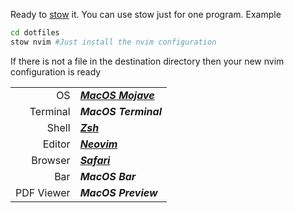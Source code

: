 Ready to [stow](https://www.gnu.org/software/stow/) it.
You can use stow just for one program. Example
```sh
cd dotfiles
stow nvim #Just install the nvim configuration
```
If there is not a file in the destination directory then
your new nvim configuration is ready

|||
|------------:|:----------------------------------------------|
| OS          | ***[MacOS Mojave](https://apple.com/macos)*** |
| Terminal    | ***MacOS Terminal***                          |
| Shell       | ***[Zsh](https://www.zsh.org/)***             |
| Editor      | ***[Neovim](https://neovim.io/)***            |
| Browser     | ***[Safari](https://www.apple.com/safari/)*** |
| Bar         | ***MacOS Bar***                               |
| PDF Viewer  | ***MacOS Preview***                           |
